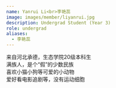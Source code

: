 ```yaml
---
name: Yanrui Li<br>李艳蕊
image: images/member/liyanrui.jpg
description: Undergrad Student (Year 3)
role: undergrad
aliases:
  - 李艳蕊
---
```


<centre>
来自河北承德，生态学院20级本科生<br>
满族人，是个“假”的少数民族<br>
喜欢小猫小狗等可爱的小动物<br>
爱好看电影追剧等，没有运动细胞
</centre>
